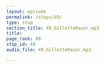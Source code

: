 ```yaml
---
layout: episode
permalink: /stops/49/
type: stop
section_title: 49_GilletteRazor.mp3
title: 
page_rank: 49
stop_id: 49
audio_file: 49_GilletteRazor.mp3

---
```

